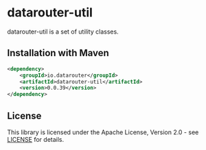 # datarouter-util

datarouter-util is a set of utility classes.


## Installation with Maven

```xml
<dependency>
	<groupId>io.datarouter</groupId>
	<artifactId>datarouter-util</artifactId>
	<version>0.0.39</version>
</dependency>
```

## License

This library is licensed under the Apache License, Version 2.0 - see [LICENSE](../LICENSE) for details.
